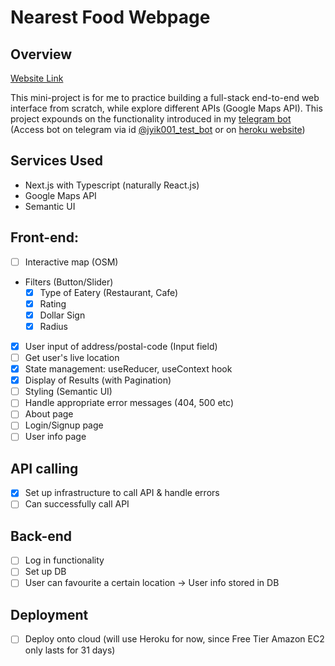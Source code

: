 # Nearest Food Webpage

## Overview

[Website Link](https://nearby-food-web.herokuapp.com/)

This mini-project is for me to practice building a full-stack end-to-end web interface from scratch, while explore different APIs (Google Maps API).
This project expounds on the functionality introduced in my [telegram bot](https://github.com/JeraldYik/telegram-bot) (Access bot on telegram via id [@jyik001_test_bot](https://t.me/jyik001_test_bot) or on [heroku website](https://jyik001-telegram-bot.herokuapp.com/))

## Services Used

- Next.js with Typescript (naturally React.js)
- Google Maps API
- Semantic UI

## Front-end:

- [ ] Interactive map (OSM)
- Filters (Button/Slider)
  - [x] Type of Eatery (Restaurant, Cafe)
  - [x] Rating
  - [x] Dollar Sign
  - [x] Radius
- [x] User input of address/postal-code (Input field)
- [ ] Get user's live location
- [x] State management: useReducer, useContext hook
- [x] Display of Results (with Pagination)
- [ ] Styling (Semantic UI)
- [ ] Handle appropriate error messages (404, 500 etc)
- [ ] About page
- [ ] Login/Signup page
- [ ] User info page

## API calling

- [x] Set up infrastructure to call API & handle errors
- [ ] Can successfully call API

## Back-end

- [ ] Log in functionality
- [ ] Set up DB
- [ ] User can favourite a certain location -> User info stored in DB

## Deployment

- [ ] Deploy onto cloud (will use Heroku for now, since Free Tier Amazon EC2 only lasts for 31 days)
